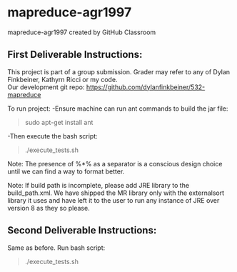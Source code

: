 # mapreduce-agr1997
mapreduce-agr1997 created by GitHub Classroom

## First Deliverable Instructions:
This project is part of a group submission. Grader may refer to any of Dylan Finkbeiner, Kathyrn Ricci or my code.  
Our development git repo: https://github.com/dylanfinkbeiner/532-mapreduce

To run project:
-Ensure machine can run ant commands to build the jar file:  
  >sudo apt-get install ant

-Then execute the bash script:  
  >./execute_tests.sh

Note: The presence of %*% as a separator is a conscious design choice until we can find a way to format better.

Note: If build path is incomplete, please add JRE library to the build_path.xml. We have shipped the MR library only with the externalsort library it uses and have left it to the user to run any instance of JRE over version 8 as they so please.  

## Second Deliverable Instructions:
Same as before. Run bash script:
  >./execute_tests.sh
  
